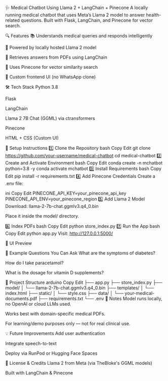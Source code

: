 🩺 Medical Chatbot Using Llama 2 + LangChain + Pinecone
A locally running medical chatbot that uses Meta’s Llama 2 model to answer health-related questions. Built with Flask, LangChain, and Pinecone for vector search.

<!-- Replace with your image or remove -->

🔍 Features
📚 Understands medical queries and responds intelligently

🧠 Powered by locally hosted Llama 2 model

📁 Retrieves answers from PDFs using LangChain

🌲 Uses Pinecone for vector similarity search

💬 Custom frontend UI (no WhatsApp clone)

🛠️ Tech Stack
Python 3.8

Flask

LangChain

Llama 2 7B Chat (GGML) via ctransformers

Pinecone

HTML + CSS (Custom UI)

🚀 Setup Instructions
1️⃣ Clone the Repository
bash
Copy
Edit
git clone https://github.com/your-username/medical-chatbot
cd medical-chatbot
2️⃣ Create and Activate Environment
bash
Copy
Edit
conda create -n mchatbot python=3.8 -y
conda activate mchatbot
3️⃣ Install Requirements
bash
Copy
Edit
pip install -r requirements.txt
4️⃣ Add Pinecone Credentials
Create a .env file:

ini
Copy
Edit
PINECONE_API_KEY=your_pinecone_api_key
PINECONE_API_ENV=your_pinecone_region
5️⃣ Add Llama 2 Model
Download: llama-2-7b-chat.ggmlv3.q4_0.bin

Place it inside the model/ directory.

6️⃣ Index PDFs
bash
Copy
Edit
python store_index.py
7️⃣ Run the App
bash
Copy
Edit
python app.py
Visit: http://127.0.0.1:5000/

📸 UI Preview
<!-- Optional screenshot of your chatbot -->

🤖 Example Questions You Can Ask
What are the symptoms of diabetes?

How do I take paracetamol?

What is the dosage for vitamin D supplements?

📁 Project Structure
arduino
Copy
Edit
├── app.py
├── store_index.py
├── model/
│   └── llama-2-7b-chat.ggmlv3.q4_0.bin
├── templates/
│   └── index.html
├── static/
│   └── style.css
├── data/
│   └── your-medical-documents.pdf
├── requirements.txt
└── .env
📝 Notes
Model runs locally, no OpenAI or cloud LLMs used.

Works best with domain-specific medical PDFs.

For learning/demo purposes only — not for real clinical use.

💡 Future Improvements
Add user authentication

Integrate speech-to-text

Deploy via RunPod or Hugging Face Spaces

📢 License & Credits
Llama 2 from Meta (via TheBloke's GGML models)

Built with LangChain & Pinecone